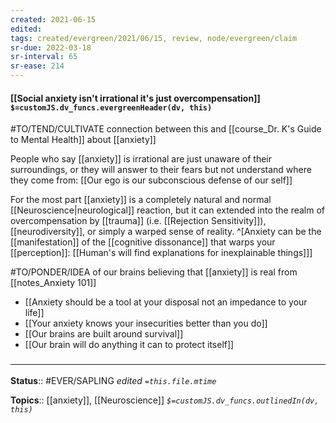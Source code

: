 ```yaml
---
created: 2021-06-15
edited: 
tags: created/evergreen/2021/06/15, review, node/evergreen/claim
sr-due: 2022-03-18
sr-interval: 65
sr-ease: 214
---
```


#### [[Social anxiety isn't irrational it's just overcompensation]] `$=customJS.dv_funcs.evergreenHeader(dv, this)`

#TO/TEND/CULTIVATE connection between this and [[course_Dr. K's Guide to Mental Health]] about [[anxiety]]

People who say [[anxiety]] is irrational are just unaware of their surroundings,
or they will answer to their fears but not understand where they come from: [[Our ego is our subconscious defense of our self]]

For the most part [[anxiety]] is a completely natural and normal [[Neuroscience|neurological]] reaction, but it can extended into the realm of overcompensation by [[trauma]] (i.e. [[Rejection Sensitivity]]), [[neurodiversity]], or simply a warped sense of reality. 
^[Anxiety can be the [[manifestation]] of the [[cognitive dissonance]] that warps your [[perception]]: [[Human's will find explanations for inexplainable things]]]

#TO/PONDER/IDEA of our brains believing that [[anxiety]] is real from [[notes_Anxiety 101]]
- [[Anxiety should be a tool at your disposal not an impedance to your life]]
- [[Your anxiety knows your insecurities better than you do]]
- [[Our brains are built around survival]]
- [[Our brain will do anything it can to protect itself]]

### <hr class="footnote"/>

**Status**:: #EVER/SAPLING
*edited `=this.file.mtime`*

**Topics**:: [[anxiety]], [[Neuroscience]]
*`$=customJS.dv_funcs.outlinedIn(dv, this)`*
